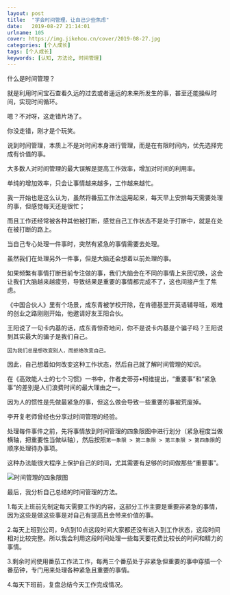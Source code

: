 ```yaml
---
layout: post
title:  "学会时间管理，让自己少些焦虑"
date:   2019-08-27 21:14:01
urlname: 105
cover: https://img.jikehou.cn/cover/2019-08-27.jpg
categories: [个人成长]
tags: [个人成长]
keywords: [认知, 方法论, 时间管理]
---
```

什么是时间管理？

就是利用时间宝石查看久远的过去或者遥远的未来所发生的事，甚至还能操纵时间，实现时间循环。

嗯？不对呀，这走错片场了。

你没走错，刚才是个玩笑。

说到时间管理，本质上不是对时间本身进行管理，而是在有限时间内，优先选择完成有价值的事。

大多数人对时间管理的最大误解是提高工作效率，增加对时间的利用率。

单纯的增加效率，只会让事情越来越多，工作越来越忙。
<!-- more -->
我一开始也是这么认为，虽然将番茄工作法运用起来，每天早上安排每天需要处理的事，但感觉每天还是很忙；

而且工作还经常被各种其他被打断，感觉自己工作状态不是处于打断中，就是在处在被打断的路上。

当自己专心处理一件事时，突然有紧急的事情需要去处理。

虽然我们在处理另外一件事，但是大脑还会想着以前处理的事。

如果频繁有事情打断目前专注做的事，我们大脑会在不同的事情上来回切换，这会让我们大脑越来越疲劳，导致结果是重要的事情都完成不了，这也间接产生了焦虑。

《中国合伙人》里有个场景，成东青被学校开除，在肯德基里开英语辅导班，艰难的创业之路刚刚开始，他邀请好友王阳合伙。

王阳说了一句卡内基的话，成东青惊奇地问，你不是说卡内基是个骗子吗？王阳说到其实最大的骗子是我们自己。

`因为我们总是想改变别人，而拒绝改变自己。`

因此，自己想着如何改变这种工作状态，然后自己就了解时间管理的知识。

在《高效能人士的七个习惯》一书中，作者史蒂芬•柯维提出，“重要事”和“紧急事”的差别是人们浪费时间的最大理由之一。

因为人的惯性是先做最紧急的事，但这么做会导致一些重要的事被荒废掉。

李开复老师曾经也分享过时间管理的经验。

处理每件事件之前，先将事情放到时间管理的四象限图中进行划分（紧急程度当做横轴，把重要性当做纵轴），然后按照`第一象限 > 第二象限 > 第三象限 > 第四象限`的顺序处理待办事项。

这种办法能很大程序上保护自己的时间，尤其需要有足够的时间做那些“重要事”。

![时间管理的四象限图](https://img.jikehou.cn/img/147_1.jpg)

最后，我分析自己总结的时间管理的方法。

1.每天上班前先制定每天需要工作的内容，这部分工作主要是重要非紧急的事情，因为这些是做这些事是对自己有提高且会带来价值的事。

2.每天上班到公司，9点到10点这段时间大家都还没有进入到工作状态，这段时间相对比较完整。所以我会利用这段时间处理一些每天要花费比较长的时间和精力的事情。

3.剩余时间使用番茄工作法工作，每两三个番茄处于非紧急但重要的事中穿插一个番茄钟，专门用来处理各种紧急且重要的事情。

4.每天下班前，复盘总结今天工作完成情况。

